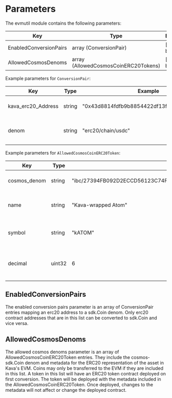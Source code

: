 <!--
order: 5
-->

# Parameters

The evmutil module contains the following parameters:

| Key                    | Type                                 | Example       |
| ---------------------- | ------------------------------------ | ------------- |
| EnabledConversionPairs | array (ConversionPair)               | [{see below}] |
| AllowedCosmosDenoms    | array (AllowedCosmosCoinERC20Tokens) | [{see below}] |

Example parameters for `ConversionPair`:

| Key                | Type   | Example                                      | Description                        |
| ------------------ | ------ | -------------------------------------------- | ---------------------------------- |
| kava_erc20_Address | string | "0x43d8814fdfb9b8854422df13f1c66e34e4fa91fd" | ERC20 contract address             |
| denom              | string | "erc20/chain/usdc"                           | sdk.Coin denom for the ERC20 token |

Example parameters for `AllowedCosmosCoinERC20Token`:

| Key          | Type   | Example                                                                | Description                                        |
| ------------ | ------ | ---------------------------------------------------------------------- | -------------------------------------------------- |
| cosmos_denom | string | "ibc/27394FB092D2ECCD56123C74F36E4C1F926001CEADA9CA97EA622B25F41E5EB2" | denom of the sdk.Coin                              |
| name         | string | "Kava-wrapped Atom"                                                    | name field of the erc20 token                      |
| symbol       | string | "kATOM"                                                                | symbol field of the erc20 token                    |
| decimal      | uint32 | 6                                                                      | decimal field of the erc20 token, for display only |

## EnabledConversionPairs

The enabled conversion pairs parameter is an array of ConversionPair entries mapping an erc20 address to a sdk.Coin denom. Only erc20 contract addresses that are in this list can be converted to sdk.Coin and vice versa.

## AllowedCosmosDenoms

The allowed cosmos denoms parameter is an array of AllowedCosmosCoinERC20Token entries. They include the cosmos-sdk.Coin denom and metadata for the ERC20 representation of the asset in Kava's EVM. Coins may only be transferred to the EVM if they are included in this list. A token in this list will have an ERC20 token contract deployed on first conversion. The token will be deployed with the metadata included in the AllowedCosmosCoinERC20Token. Once deployed, changes to the metadata will not affect or change the deployed contract.
